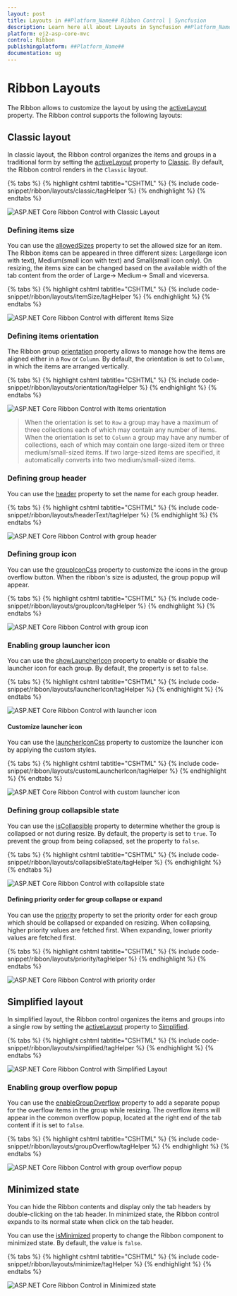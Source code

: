 ```yaml
---
layout: post
title: Layouts in ##Platform_Name## Ribbon Control | Syncfusion
description: Learn here all about Layouts in Syncfusion ##Platform_Name## Ribbon control of Syncfusion Essential JS 2 and more.
platform: ej2-asp-core-mvc
control: Ribbon
publishingplatform: ##Platform_Name##
documentation: ug
---
```


# Ribbon Layouts

The Ribbon allows to customize the layout by using the [activeLayout](https://help.syncfusion.com/cr/aspnetcore-js2/Syncfusion.EJ2.Ribbon.Ribbon.html#Syncfusion_EJ2_Ribbon_Ribbon_ActiveLayout) property. The Ribbon control supports the following layouts:

## Classic layout

In classic layout, the Ribbon control organizes the items and groups in a traditional form by setting the [activeLayout](https://help.syncfusion.com/cr/aspnetcore-js2/Syncfusion.EJ2.Ribbon.Ribbon.html#Syncfusion_EJ2_Ribbon_Ribbon_ActiveLayout) property to [Classic](https://help.syncfusion.com/cr/aspnetcore-js2/Syncfusion.EJ2.Ribbon.RibbonLayout.html). By default, the Ribbon control renders in the `Classic` layout.

{% tabs %}
{% highlight cshtml tabtitle="CSHTML" %}
{% include code-snippet/ribbon/layouts/classic/tagHelper %}
{% endhighlight %}
{% endtabs %}

![ASP.NET Core Ribbon Control with Classic Layout](./images/ribbon-classic.png)

### Defining items size

You can use the [allowedSizes](https://help.syncfusion.com/cr/aspnetcore-js2/Syncfusion.EJ2.Ribbon.RibbonItem.html#Syncfusion_EJ2_Ribbon_RibbonItem_AllowedSizes) property to set the allowed size for an item. The Ribbon items can be appeared in three different sizes: Large(large icon with text), Medium(small icon with text) and Small(small icon only). On resizing, the items size can be changed based on the available width of the tab content from the order of Large-> Medium-> Small and viceversa.

{% tabs %}
{% highlight cshtml tabtitle="CSHTML" %}
{% include code-snippet/ribbon/layouts/itemSize/tagHelper %}
{% endhighlight %}
{% endtabs %}

![ASP.NET Core Ribbon Control with different Items Size](./images/ribbon-itemSize.jpg)

### Defining items orientation

The Ribbon group [orientation](https://help.syncfusion.com/cr/aspnetcore-js2/Syncfusion.EJ2.Ribbon.RibbonGroup.html#Syncfusion_EJ2_Ribbon_RibbonGroup_Orientation) property allows to manage how the items are aligned either in a `Row` or `Column`. By default, the orientation is set to `Column`, in which the items are arranged vertically.

{% tabs %}
{% highlight cshtml tabtitle="CSHTML" %}
{% include code-snippet/ribbon/layouts/orientation/tagHelper %}
{% endhighlight %}
{% endtabs %}

![ASP.NET Core Ribbon Control with Items orientation](./images/ribbon-orientation.jpg)

>  When the orientation is set to `Row` a group may have a maximum of three collections each of which may contain any number of items. When the orientation is set to `Column` a group may have any number of collections, each of which may contain one large-sized item or three medium/small-sized items. If two large-sized items are specified, it automatically converts into two medium/small-sized items.

### Defining group header

You can use the [header](https://help.syncfusion.com/cr/aspnetcore-js2/Syncfusion.EJ2.Ribbon.RibbonGroup.html#Syncfusion_EJ2_Ribbon_RibbonGroup_Header) property to set the name for each group header.

{% tabs %}
{% highlight cshtml tabtitle="CSHTML" %}
{% include code-snippet/ribbon/layouts/headerText/tagHelper %}
{% endhighlight %}
{% endtabs %}

![ASP.NET Core Ribbon Control with group header](./images/ribbon-header.jpg)

### Defining group icon

You can use the [groupIconCss](https://help.syncfusion.com/cr/aspnetcore-js2/Syncfusion.EJ2.Ribbon.RibbonGroup.html#Syncfusion_EJ2_Ribbon_RibbonGroup_GroupIconCss) property to customize the icons in the group overflow button. When the ribbon's size is adjusted, the group popup will appear.

{% tabs %}
{% highlight cshtml tabtitle="CSHTML" %}
{% include code-snippet/ribbon/layouts/groupIcon/tagHelper %}
{% endhighlight %}
{% endtabs %}

![ASP.NET Core Ribbon Control with group icon](./images/ribbon-groupIcon.jpg)

### Enabling group launcher icon

You can use the [showLauncherIcon](https://help.syncfusion.com/cr/aspnetcore-js2/Syncfusion.EJ2.Ribbon.RibbonGroup.html#Syncfusion_EJ2_Ribbon_RibbonGroup_ShowLauncherIcon) property to enable or disable the launcher icon for each group. By default, the property is set to `false`.

{% tabs %}
{% highlight cshtml tabtitle="CSHTML" %}
{% include code-snippet/ribbon/layouts/launcherIcon/tagHelper %}
{% endhighlight %}
{% endtabs %}

![ASP.NET Core Ribbon Control with launcher icon](./images/ribbon-launcherIcon.jpg)

#### Customize launcher icon

You can use the [launcherIconCss](https://help.syncfusion.com/cr/aspnetcore-js2/Syncfusion.EJ2.Ribbon.Ribbon.html#Syncfusion_EJ2_Ribbon_Ribbon_LauncherIconCss) property to customize the launcher icon by applying the custom styles.

{% tabs %}
{% highlight cshtml tabtitle="CSHTML" %}
{% include code-snippet/ribbon/layouts/customLauncherIcon/tagHelper %}
{% endhighlight %}
{% endtabs %}

![ASP.NET Core Ribbon Control with custom launcher icon](./images/ribbon-customLauncher.jpg)

### Defining group collapsible state

You can use the [isCollapsible](https://help.syncfusion.com/cr/aspnetcore-js2/Syncfusion.EJ2.Ribbon.RibbonGroup.html#Syncfusion_EJ2_Ribbon_RibbonGroup_IsCollapsible) property to determine whether the group is collapsed or not during resize. By default, the property is set to `true`. To prevent the group from being collapsed, set the property to `false`.

{% tabs %}
{% highlight cshtml tabtitle="CSHTML" %}
{% include code-snippet/ribbon/layouts/collapsibleState/tagHelper %}
{% endhighlight %}
{% endtabs %}

![ASP.NET Core Ribbon Control with collapsible state](./images/ribbon-isCollapsible.jpg)

#### Defining priority order for group collapse or expand

You can use the [priority](https://help.syncfusion.com/cr/aspnetcore-js2/Syncfusion.EJ2.Ribbon.RibbonGroup.html#Syncfusion_EJ2_Ribbon_RibbonGroup_Priority) property to set the priority order for each group which should be collapsed or expanded on resizing. When collapsing, higher priority values are fetched first. When expanding, lower priority values are fetched first.

{% tabs %}
{% highlight cshtml tabtitle="CSHTML" %}
{% include code-snippet/ribbon/layouts/priority/tagHelper %}
{% endhighlight %}
{% endtabs %}

![ASP.NET Core Ribbon Control with priority order](./images/ribbon-priority.jpg)

## Simplified layout

In simplified layout, the Ribbon control organizes the items and groups into a single row by setting the [activeLayout](https://help.syncfusion.com/cr/aspnetcore-js2/Syncfusion.EJ2.Ribbon.Ribbon.html#Syncfusion_EJ2_Ribbon_Ribbon_ActiveLayout) property to [Simplified](https://help.syncfusion.com/cr/aspnetcore-js2/Syncfusion.EJ2.Ribbon.RibbonLayout.html).

{% tabs %}
{% highlight cshtml tabtitle="CSHTML" %}
{% include code-snippet/ribbon/layouts/simplified/tagHelper %}
{% endhighlight %}
{% endtabs %}

![ASP.NET Core Ribbon Control with Simplified Layout](./images/ribbon-simplified.png)

### Enabling group overflow popup

You can use the [enableGroupOverflow](https://help.syncfusion.com/cr/aspnetcore-js2/Syncfusion.EJ2.Ribbon.RibbonGroup.html#Syncfusion_EJ2_Ribbon_RibbonGroup_EnableGroupOverflow) property to add a separate popup for the overflow items in the group while resizing. The overflow items will appear in the common overflow popup, located at the right end of the tab content if it is set to `false`.

{% tabs %}
{% highlight cshtml tabtitle="CSHTML" %}
{% include code-snippet/ribbon/layouts/groupOverflow/tagHelper %}
{% endhighlight %}
{% endtabs %}

![ASP.NET Core Ribbon Control with group overflow popup](./images/ribbon-groupOverflow.jpg)

## Minimized state

You can hide the Ribbon contents and display only the tab headers by double-clicking on the tab header. In minimized state, the Ribbon control expands to its normal state when click on the tab header.

You can use the [isMinimized](https://help.syncfusion.com/cr/aspnetcore-js2/Syncfusion.EJ2.Ribbon.Ribbon.html#Syncfusion_EJ2_Ribbon_Ribbon_IsMinimized) property to change the Ribbon component to minimized state. By default, the value is `false`.


{% tabs %}
{% highlight cshtml tabtitle="CSHTML" %}
{% include code-snippet/ribbon/layouts/minimize/tagHelper %}
{% endhighlight %}
{% endtabs %}

![ASP.NET Core Ribbon Control in Minimized state](./images/ribbon-minimize.png)
